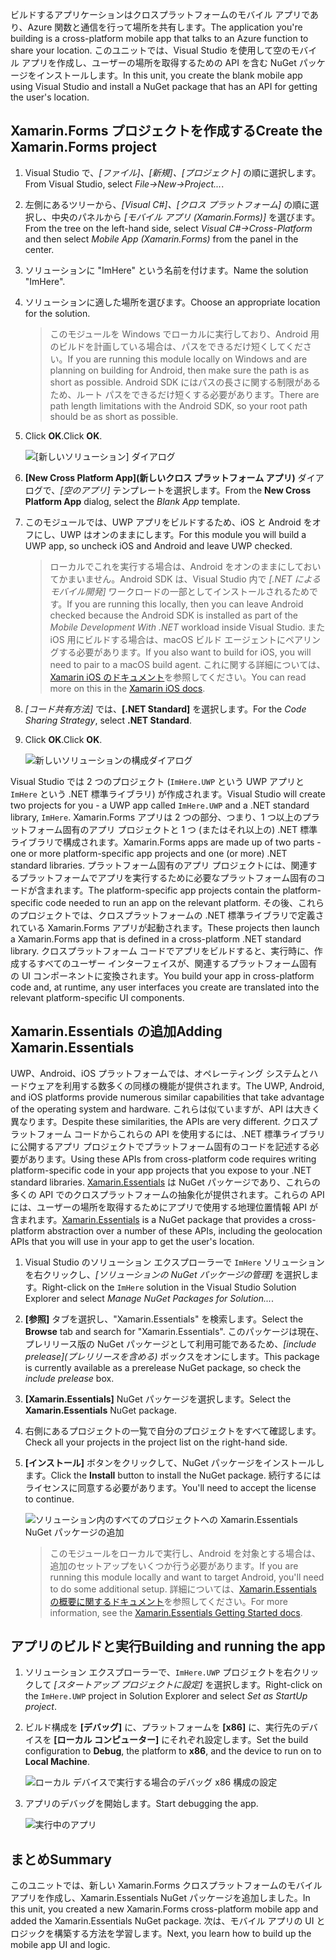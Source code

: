 <span data-ttu-id="11560-101">ビルドするアプリケーションはクロスプラットフォームのモバイル アプリであり、Azure 関数と通信を行って場所を共有します。</span><span class="sxs-lookup"><span data-stu-id="11560-101">The application you're building is a cross-platform mobile app that talks to an Azure function to share your location.</span></span> <span data-ttu-id="11560-102">このユニットでは、Visual Studio を使用して空のモバイル アプリを作成し、ユーザーの場所を取得するための API を含む NuGet パッケージをインストールします。</span><span class="sxs-lookup"><span data-stu-id="11560-102">In this unit, you create the blank mobile app using Visual Studio and install a NuGet package that has an API for getting the user's location.</span></span>

## <a name="create-the-xamarinforms-project"></a><span data-ttu-id="11560-103">Xamarin.Forms プロジェクトを作成する</span><span class="sxs-lookup"><span data-stu-id="11560-103">Create the Xamarin.Forms project</span></span>

1. <span data-ttu-id="11560-104">Visual Studio で、*[ファイル]、[新規]、[プロジェクト]* の順に選択します。</span><span class="sxs-lookup"><span data-stu-id="11560-104">From Visual Studio, select *File->New->Project...*.</span></span>

2. <span data-ttu-id="11560-105">左側にあるツリーから、*[Visual C#]、[クロス プラットフォーム]* の順に選択し、中央のパネルから *[モバイル アプリ (Xamarin.Forms)]* を選びます。</span><span class="sxs-lookup"><span data-stu-id="11560-105">From the tree on the left-hand side, select *Visual C#->Cross-Platform* and then select *Mobile App (Xamarin.Forms)* from the panel in the center.</span></span>

3. <span data-ttu-id="11560-106">ソリューションに "ImHere" という名前を付けます。</span><span class="sxs-lookup"><span data-stu-id="11560-106">Name the solution "ImHere".</span></span>

4. <span data-ttu-id="11560-107">ソリューションに適した場所を選びます。</span><span class="sxs-lookup"><span data-stu-id="11560-107">Choose an appropriate location for the solution.</span></span>

    > <span data-ttu-id="11560-108">このモジュールを Windows でローカルに実行しており、Android 用のビルドを計画している場合は、パスをできるだけ短くしてください。</span><span class="sxs-lookup"><span data-stu-id="11560-108">If you are running this module locally on Windows and are planning on building for Android, then make sure the path is as short as possible.</span></span> <span data-ttu-id="11560-109">Android SDK にはパスの長さに関する制限があるため、ルート パスをできるだけ短くする必要があります。</span><span class="sxs-lookup"><span data-stu-id="11560-109">There are path length limitations with the Android SDK, so your root path should be as short as possible.</span></span>

5. <span data-ttu-id="11560-110">Click **OK**.</span><span class="sxs-lookup"><span data-stu-id="11560-110">Click **OK**.</span></span>

    ![[新しいソリューション] ダイアログ](../media/2-new-solution-dialog.png)

6. <span data-ttu-id="11560-112">**[New Cross Platform App]\(新しいクロス プラットフォーム アプリ\)** ダイアログで、*[空のアプリ]* テンプレートを選択します。</span><span class="sxs-lookup"><span data-stu-id="11560-112">From the **New Cross Platform App** dialog, select the *Blank App* template.</span></span>

7. <span data-ttu-id="11560-113">このモジュールでは、UWP アプリをビルドするため、iOS と Android をオフにし、UWP はオンのままにします。</span><span class="sxs-lookup"><span data-stu-id="11560-113">For this module you will build a UWP app, so uncheck iOS and Android and leave UWP checked.</span></span>

    > <span data-ttu-id="11560-114">ローカルでこれを実行する場合は、Android をオンのままにしておいてかまいません。Android SDK は、Visual Studio 内で *[.NET によるモバイル開発]* ワークロードの一部としてインストールされるためです。</span><span class="sxs-lookup"><span data-stu-id="11560-114">If you are running this locally, then you can leave Android checked because the Android SDK is installed as part of the *Mobile Development With .NET* workload inside Visual Studio.</span></span> <span data-ttu-id="11560-115">また iOS 用にビルドする場合は、macOS ビルド エージェントにペアリングする必要があります。</span><span class="sxs-lookup"><span data-stu-id="11560-115">If you also want to build for iOS, you will need to pair to a macOS build agent.</span></span> <span data-ttu-id="11560-116">これに関する詳細については、[Xamarin iOS のドキュメント](https://docs.microsoft.com/xamarin/ios/get-started/installation/windows/connecting-to-mac/)を参照してください。</span><span class="sxs-lookup"><span data-stu-id="11560-116">You can read more on this in the [Xamarin iOS docs](https://docs.microsoft.com/xamarin/ios/get-started/installation/windows/connecting-to-mac/).</span></span>

8. <span data-ttu-id="11560-117">*[コード共有方法]* では、**[.NET Standard]** を選択します。</span><span class="sxs-lookup"><span data-stu-id="11560-117">For the *Code Sharing Strategy*, select **.NET Standard**.</span></span>

9. <span data-ttu-id="11560-118">Click **OK**.</span><span class="sxs-lookup"><span data-stu-id="11560-118">Click **OK**.</span></span>

    ![新しいソリューションの構成ダイアログ](../media/2-configure-solution-dialog.png)

<span data-ttu-id="11560-120">Visual Studio では 2 つのプロジェクト (`ImHere.UWP` という UWP アプリと `ImHere` という .NET 標準ライブラリ) が作成されます。</span><span class="sxs-lookup"><span data-stu-id="11560-120">Visual Studio will create two projects for you - a UWP app called `ImHere.UWP` and a .NET standard library, `ImHere`.</span></span> <span data-ttu-id="11560-121">Xamarin.Forms アプリは 2 つの部分、つまり、1 つ以上のプラットフォーム固有のアプリ プロジェクトと 1 つ (またはそれ以上の) .NET 標準ライブラリで構成されます。</span><span class="sxs-lookup"><span data-stu-id="11560-121">Xamarin.Forms apps are made up of two parts - one or more platform-specific app projects and one (or more) .NET standard libraries.</span></span> <span data-ttu-id="11560-122">プラットフォーム固有のアプリ プロジェクトには、関連するプラットフォームでアプリを実行するために必要なプラットフォーム固有のコードが含まれます。</span><span class="sxs-lookup"><span data-stu-id="11560-122">The platform-specific app projects contain the platform-specific code needed to run an app on the relevant platform.</span></span> <span data-ttu-id="11560-123">その後、これらのプロジェクトでは、クロスプラットフォームの .NET 標準ライブラリで定義されている Xamarin.Forms アプリが起動されます。</span><span class="sxs-lookup"><span data-stu-id="11560-123">These projects then launch a Xamarin.Forms app that is defined in a cross-platform .NET standard library.</span></span> <span data-ttu-id="11560-124">クロスプラットフォーム コードでアプリをビルドすると、実行時に、作成するすべてのユーザー インターフェイスが、関連するプラットフォーム固有の UI コンポーネントに変換されます。</span><span class="sxs-lookup"><span data-stu-id="11560-124">You build your app in cross-platform code and, at runtime, any user interfaces you create are translated into the relevant platform-specific UI components.</span></span>

## <a name="adding-xamarinessentials"></a><span data-ttu-id="11560-125">Xamarin.Essentials の追加</span><span class="sxs-lookup"><span data-stu-id="11560-125">Adding Xamarin.Essentials</span></span>

<span data-ttu-id="11560-126">UWP、Android、iOS プラットフォームでは、オペレーティング システムとハードウェアを利用する数多くの同様の機能が提供されます。</span><span class="sxs-lookup"><span data-stu-id="11560-126">The UWP, Android, and iOS platforms provide numerous similar capabilities that take advantage of the operating system and hardware.</span></span> <span data-ttu-id="11560-127">これらは似ていますが、API は大きく異なります。</span><span class="sxs-lookup"><span data-stu-id="11560-127">Despite these similarities, the APIs are very different.</span></span> <span data-ttu-id="11560-128">クロスプラットフォーム コードからこれらの API を使用するには、.NET 標準ライブラリに公開するアプリ プロジェクトでプラットフォーム固有のコードを記述する必要があります。</span><span class="sxs-lookup"><span data-stu-id="11560-128">Using these APIs from cross-platform code requires writing platform-specific code in your app projects that you expose to your .NET standard libraries.</span></span> <span data-ttu-id="11560-129">[Xamarin.Essentials](https://docs.microsoft.com/xamarin/essentials/) は NuGet パッケージであり、これらの多くの API でのクロスプラットフォームの抽象化が提供されます。これらの API には、ユーザーの場所を取得するためにアプリで使用する地理位置情報 API が含まれます。</span><span class="sxs-lookup"><span data-stu-id="11560-129">[Xamarin.Essentials](https://docs.microsoft.com/xamarin/essentials/) is a NuGet package that provides a cross-platform abstraction over a number of these APIs, including the geolocation APIs that you will use in your app to get the user's location.</span></span>

1. <span data-ttu-id="11560-130">Visual Studio のソリューション エクスプローラーで `ImHere` ソリューションを右クリックし、*[ソリューションの NuGet パッケージの管理]* を選択します。</span><span class="sxs-lookup"><span data-stu-id="11560-130">Right-click on the `ImHere` solution in the Visual Studio Solution Explorer and select *Manage NuGet Packages for Solution...*.</span></span>

2. <span data-ttu-id="11560-131">**[参照]** タブを選択し、"Xamarin.Essentials" を検索します。</span><span class="sxs-lookup"><span data-stu-id="11560-131">Select the **Browse** tab and search for "Xamarin.Essentials".</span></span> <span data-ttu-id="11560-132">このパッケージは現在、プレリリース版の NuGet パッケージとして利用可能であるため、*[include prelease]\(プレリリースを含める\)* ボックスをオンにします。</span><span class="sxs-lookup"><span data-stu-id="11560-132">This package is currently available as a prerelease NuGet package, so check the *include prelease* box.</span></span>

3. <span data-ttu-id="11560-133">**[Xamarin.Essentials]** NuGet パッケージを選択します。</span><span class="sxs-lookup"><span data-stu-id="11560-133">Select the **Xamarin.Essentials** NuGet package.</span></span>

4. <span data-ttu-id="11560-134">右側にあるプロジェクトの一覧で自分のプロジェクトをすべて確認します。</span><span class="sxs-lookup"><span data-stu-id="11560-134">Check all your projects in the project list on the right-hand side.</span></span>

5. <span data-ttu-id="11560-135">**[インストール]** ボタンをクリックして、NuGet パッケージをインストールします。</span><span class="sxs-lookup"><span data-stu-id="11560-135">Click the **Install** button to install the NuGet package.</span></span> <span data-ttu-id="11560-136">続行するにはライセンスに同意する必要があります。</span><span class="sxs-lookup"><span data-stu-id="11560-136">You'll need to accept the license to continue.</span></span>

    ![ソリューション内のすべてのプロジェクトへの Xamarin.Essentials NuGet パッケージの追加](../media/2-add-essentials-nuget.png)

    > <span data-ttu-id="11560-138">このモジュールをローカルで実行し、Android を対象とする場合は、追加のセットアップをいくつか行う必要があります。</span><span class="sxs-lookup"><span data-stu-id="11560-138">If you are running this module locally and want to target Android, you'll need to do some additional setup.</span></span> <span data-ttu-id="11560-139">詳細については、[Xamarin.Essentials の概要に関するドキュメント](https://docs.microsoft.com/xamarin/essentials/get-started?context=xamarin%2Fios&tabs=windows%2Candroid)を参照してください。</span><span class="sxs-lookup"><span data-stu-id="11560-139">For more information, see the [Xamarin.Essentials Getting Started docs](https://docs.microsoft.com/xamarin/essentials/get-started?context=xamarin%2Fios&tabs=windows%2Candroid).</span></span>

## <a name="building-and-running-the-app"></a><span data-ttu-id="11560-140">アプリのビルドと実行</span><span class="sxs-lookup"><span data-stu-id="11560-140">Building and running the app</span></span>

1. <span data-ttu-id="11560-141">ソリューション エクスプローラーで、`ImHere.UWP` プロジェクトを右クリックして *[スタートアップ プロジェクトに設定]* を選択します。</span><span class="sxs-lookup"><span data-stu-id="11560-141">Right-click on the `ImHere.UWP` project in Solution Explorer and select *Set as StartUp project*.</span></span>

2. <span data-ttu-id="11560-142">ビルド構成を **[デバッグ]** に、プラットフォームを **[x86]** に、実行先のデバイスを **[ローカル コンピューター]** にそれぞれ設定します。</span><span class="sxs-lookup"><span data-stu-id="11560-142">Set the build configuration to **Debug**, the platform to **x86**, and the device to run on to **Local Machine**.</span></span>

    ![ローカル デバイスで実行する場合のデバッグ x86 構成の設定](../media/2-debug-configuration.png)

3. <span data-ttu-id="11560-144">アプリのデバッグを開始します。</span><span class="sxs-lookup"><span data-stu-id="11560-144">Start debugging the app.</span></span>

    ![実行中のアプリ](../media/2-debuging-app.png)

## <a name="summary"></a><span data-ttu-id="11560-146">まとめ</span><span class="sxs-lookup"><span data-stu-id="11560-146">Summary</span></span>

<span data-ttu-id="11560-147">このユニットでは、新しい Xamarin.Forms クロスプラットフォームのモバイル アプリを作成し、Xamarin.Essentials NuGet パッケージを追加しました。</span><span class="sxs-lookup"><span data-stu-id="11560-147">In this unit, you created a new Xamarin.Forms cross-platform mobile app and added the Xamarin.Essentials NuGet package.</span></span> <span data-ttu-id="11560-148">次は、モバイル アプリの UI とロジックを構築する方法を学習します。</span><span class="sxs-lookup"><span data-stu-id="11560-148">Next, you learn how to build up the mobile app UI and logic.</span></span>